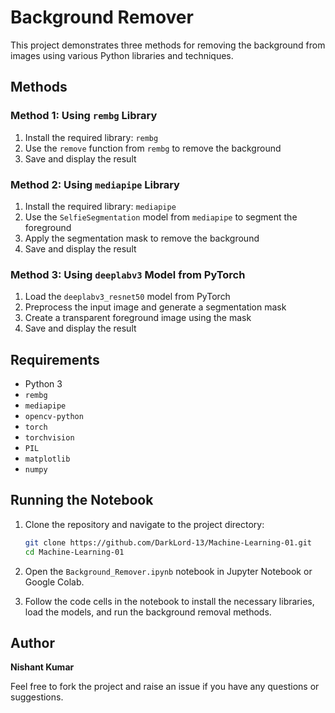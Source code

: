 # Background Remover

This project demonstrates three methods for removing the background from images using various Python libraries and techniques.

## Methods

### Method 1: Using `rembg` Library

1. Install the required library: `rembg`
2. Use the `remove` function from `rembg` to remove the background
3. Save and display the result

### Method 2: Using `mediapipe` Library

1. Install the required library: `mediapipe`
2. Use the `SelfieSegmentation` model from `mediapipe` to segment the foreground
3. Apply the segmentation mask to remove the background
4. Save and display the result

### Method 3: Using `deeplabv3` Model from PyTorch

1. Load the `deeplabv3_resnet50` model from PyTorch
2. Preprocess the input image and generate a segmentation mask
3. Create a transparent foreground image using the mask
4. Save and display the result

## Requirements

- Python 3
- `rembg`
- `mediapipe`
- `opencv-python`
- `torch`
- `torchvision`
- `PIL`
- `matplotlib`
- `numpy`

## Running the Notebook

1. Clone the repository and navigate to the project directory:

    ```bash
    git clone https://github.com/DarkLord-13/Machine-Learning-01.git
    cd Machine-Learning-01
    ```

2. Open the `Background_Remover.ipynb` notebook in Jupyter Notebook or Google Colab.

3. Follow the code cells in the notebook to install the necessary libraries, load the models, and run the background removal methods.

## Author

**Nishant Kumar**

Feel free to fork the project and raise an issue if you have any questions or suggestions.
